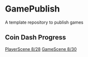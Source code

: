 # GamePublish
A template repository to publish games

## Coin Dash Progress
[PlayerScene 8/28](https://wcu-cs-cooperlab.github.io/demo-games-AlexPham0209/PlayerScene)
[GameScene 8/30](https://wcu-cs-cooperlab.github.io/demo-games-AlexPham0209/GameScene)

